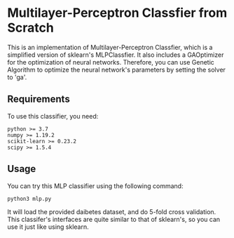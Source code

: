 # Multilayer-Perceptron Classfier from Scratch

This is an implementation of Multilayer-Perceptron Classfier, which is a simplified version of sklearn's MLPClassfier. It also includes a GAOptimizer for the optimization of neural networks. Therefore, you can use Genetic Algorithm to optimize the neural network's parameters by setting the solver to 'ga'.

## Requirements

To use this classifier, you need:

```
python >= 3.7
numpy >= 1.19.2
scikit-learn >= 0.23.2
scipy >= 1.5.4
```

## Usage
You can try this MLP classifier using the following command:

```console
python3 mlp.py
```
It will load the provided daibetes dataset, and do 5-fold cross validation. This classifer's interfaces are quite similar to that of sklearn's, so you can use it just like using sklearn. 
